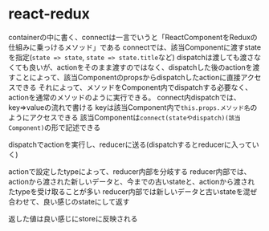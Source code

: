 # react-redux

containerの中に書く、connectは一言でいうと「ReactComponentをReduxの仕組みに乗っけるメソッド」である
connectでは、該当Componentに渡すstateを指定(`state => state`, `state => state.title`など)
dispatchは渡しても渡さなくても良いが、actionをそのまま渡すのではなく、dispatchした後のactionを渡すことによって、該当Componentのpropsからdispatchしたactionに直接アクセスできる
それによって、メソッドをComponent内でdispatchする必要なく、actionを通常のメソッドのように実行できる。
connect内dispatchでは、key=>valueの流れで書ける
keyは該当Component内で`this.props.メソッド名`のようにアクセスできる
該当Componentは`connect(stateやdispatch)(該当Component)`の形で記述できる


dispatchでactionを実行し、reducerに送る(dispatchするとreducerに入っていく)

actionで設定したtypeによって、reducer内部を分岐する
reducer内部では、actionから渡された新しいデータと、今までの古いstateと、actionから渡されたtypeを受け取ることが多い
reducer内部では新しいデータと古いstateを混ぜ合わせて、良い感じのstateにして返す

返した値は良い感じにstoreに反映される

